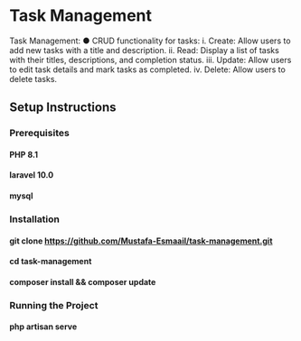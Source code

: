 # Task Management

Task Management:
● CRUD functionality for tasks:
i. Create: Allow users to add new tasks with a title and description.
ii. Read: Display a list of tasks with their titles, descriptions, and
completion status.
iii. Update: Allow users to edit task details and mark tasks as
completed.
iv. Delete: Allow users to delete tasks.

## Setup Instructions
  ### Prerequisites
   #### PHP 8.1 
   #### laravel 10.0 
   #### mysql 

 ### Installation 
   #### git clone https://github.com/Mustafa-Esmaail/task-management.git 
   #### cd task-management
   #### composer install  && composer update 
   
### Running the Project
 #### php artisan serve
